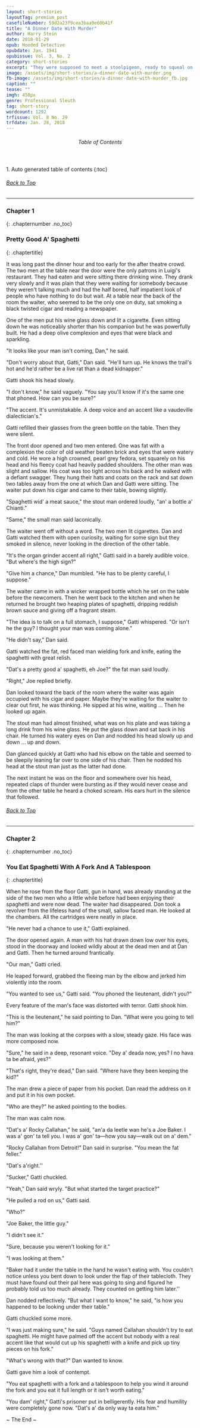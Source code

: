```yaml
---
layout: short-stories
layoutTag: premium_post
casefileNumber: 59d2a23f9cea3baa9e60b41f
title: "A Dinner Date With Murder"
author: Harry Stein
date: 2018-01-29
opub: Hooded Detective
opubdate: Jan. 1941
opubissue: Vol. 3, No. 2
category: short-stories
excerpt: "They were supposed to meet a stoolpigeon, ready to squeal on the mob. But when lead starts flying, will Gatti and the Lieutenant get the information or a belly full of lead?"
image: /assets/img/short-stories/a-dinner-date-with-murder.png
fb-image: /assets/img/short-stories/a-dinner-date-with-murder_fb.jpg
caption: ""
tease: ""
imgh: 450px
genre: Professional Sleuth
tag: short-story
wordcount: 1292
trfissue: Vol. 8 No. 29
trfdate: Jan. 28, 2018
---
```


<section id="toc" class="toc">
  <header>
    <h6>Table of Contents</h6>
  </header>
<div id="drawer" markdown="1">
1. Auto generated table of contents
{:toc}
</div>
</section> <!-- table-of-contents -->

<h6 class="btt"><a href="#top">Back to Top</a></h6>
<hr>

### Chapter 1
{: .chapternumber .no_toc}

### Pretty Good A&#39; Spaghetti
{: .chaptertitle}

It was long past the dinner hour and too early for the after theatre crowd. The two men at the table near the door were the only patrons in Luigi&#39;s restaurant. They had eaten and were sitting there drinking wine. They drank very slowly and it was plain that they were waiting for somebody because they weren&#39;t talking much and had the half bored, half impatient look of people who have nothing to do but wait. At a table near the back of the room the waiter, who seemed to be the only one on duty, sat smoking a black twisted cigar and reading a newspaper.

One of the men put his wine glass down and lit a cigarette. Even sitting down he was noticeably shorter than his companion but he was powerfully built. He had a deep olive complexion and eyes that were black and sparkling.

&quot;It looks like your man isn&#39;t coming, Dan,&quot; he said.

&quot;Don&#39;t worry about that, Gatti,&quot; Dan said. &quot;He&#39;ll turn up. He knows the trail&#39;s hot and he&#39;d rather be a live rat than a dead kidnapper.&quot;

Gatti shook his head slowly.

&quot;I don&#39;t know,&quot; he said vaguely. &quot;You say you&#39;ll know if it&#39;s the same one that phoned. How can you be sure?&quot;

&quot;The accent. It&#39;s unmistakable. A deep voice and an accent like a vaudeville dialectician&#39;s.&quot;

Gatti refilled their glasses from the green bottle on the table. Then they were silent.

The front door opened and two men entered. One was fat with a complexion the color of old weather beaten brick and eyes that were watery and cold. He wore a high crowned, pearl grey fedora, set squarely on his head and his fleecy coat had heavily padded shoulders. The other man was slight and sallow. His coat was too tight across his back and he walked with a defiant swagger. They hung their hats and coats on the rack and sat down two tables away from the one at which Dan and Gatti were sitting. The waiter put down his cigar and came to their table, bowing slightly.

&quot;Spaghetti wid&#39; a meat sauce,&quot; the stout man ordered loudly, &quot;an&#39; a bottle a&#39; Chianti.&quot;

&quot;Same,&quot; the small man said laconically.

The waiter went off without a word. The two men lit cigarettes. Dan and Gatti watched them with open curiosity, waiting for some sign but they smoked in silence, never looking in the direction of the other table.

&quot;It&#39;s the organ grinder accent all right,&quot; Gatti said in a barely audible voice. &quot;But where&#39;s the high sign?&quot;

&quot;Give him a chance,&quot; Dan mumbled. &quot;He has to be plenty careful, I suppose.&quot;

The waiter came in with a wicker wrapped bottle which he set on the table before the newcomers. Then he went back to the kitchen and when he returned he brought two heaping plates of spaghetti, dripping reddish brown sauce and giving off a fragrant steam.

&quot;The idea is to talk on a full stomach, I suppose,&quot; Gatti whispered. &quot;Or isn&#39;t he the guy? I thought your man was coming alone.&quot;

&quot;He didn&#39;t say,&quot; Dan said.

Gatti watched the fat, red faced man wielding fork and knife, eating the spaghetti with great relish.

&quot;Dat&#39;s a pretty good a&#39; spaghetti, eh Joe?&quot; the fat man said loudly.

&quot;Right,&quot; Joe replied briefly.

Dan looked toward the back of the room where the waiter was again occupied with his cigar and paper. Maybe they&#39;re waiting for the waiter to clear out first, he was thinking. He sipped at his wine, waiting … Then he looked up again.

The stout man had almost finished, what was on his plate and was taking a long drink from his wine glass. He put the glass down and sat back in his chair. He turned his watery eyes on Dan and nodded his head slowly up and down … up and down.

Dan glanced quickly at Gatti who had his elbow on the table and seemed to be sleepily leaning far over to one side of his chair. Then he nodded his head at the stout man just as the latter had done.

The next instant he was on the floor and somewhere over his head, repeated claps of thunder were bursting as if they would never cease and from the other table he heard a choked scream. His ears hurt in the silence that followed.

<h6 class="btt"><a href="#top">Back to Top</a></h6>
<hr>

### Chapter 2
{: .chapternumber .no_toc}

### You Eat Spaghetti With A Fork And A Tablespoon
{: .chaptertitle}

When he rose from the floor Gatti, gun in hand, was already standing at the side of the two men who a little while before had been enjoying their spaghetti and were now dead. The waiter had disappeared. Don took a revolver from the lifeless hand of the small, sallow faced man. He looked at the chambers. All the cartridges were neatly in place.

&quot;He never had a chance to use it,&quot; Gatti explained.

The door opened again. A man with his hat drawn down low over his eyes, stood in the doorway and looked wildly about at the dead men and at Dan and Gatti. Then he turned around frantically.

&quot;Our man,&quot; Gatti cried.

He leaped forward, grabbed the fleeing man by the elbow and jerked him violently into the room.

&quot;You wanted to see us,&quot; Gatti said. &quot;You phoned the lieutenant, didn&#39;t you?&quot;

Every feature of the man&#39;s face was distorted with terror. Gatti shook him.

&quot;This is the lieutenant,&quot; he said pointing to Dan. &quot;What were you going to tell him?&quot;

The man was looking at the corpses with a slow, steady gaze. His face was more composed now.

&quot;Sure,&quot; he said in a deep, resonant voice. &quot;Dey a&#39; deada now, yes? I no hava ta be afraid, yes?&quot;

&quot;That&#39;s right, they&#39;re dead,&quot; Dan said. &quot;Where have they been keeping the kid?&quot;

The man drew a piece of paper from his pocket. Dan read the address on it and put it in his own pocket.

&quot;Who are they?&quot; he asked pointing to the bodies.

The man was calm now.

&quot;Dat&#39;s a&#39; Rocky Callahan,&quot; he said, &quot;an&#39;a da leetle wan he&#39;s a Joe Baker. I was a&#39; gon&#39; ta tell you. I was a&#39; gon&#39; ta—how you say—walk out on a&#39; dem.&quot;

&quot;Rocky Callahan from Detroit!&quot; Dan said in surprise. &quot;You mean the fat feller.&quot;

&quot;Dat&#39;s a&#39;right.&#39;&#39;

&quot;Sucker,&quot; Gatti chuckled.

&quot;Yeah,&quot; Dan said wryly. &quot;But what started the target practice?&quot;

&quot;He pulled a rod on us,&quot; Gatti said.

&quot;Who?&quot;

&quot;Joe Baker, the little guy.&quot;

&quot;I didn&#39;t see it.&quot;

&quot;Sure, because you weren&#39;t looking for it.&quot;

&quot;I was looking at them.&quot;

&quot;Baker had it under the table in the hand he wasn&#39;t eating with. You couldn&#39;t notice unless you bent down to look under the flap of their tablecloth. They must have found out their pal here was going to sing and figured he probably told us too much already. They counted on getting him later.&#39;&#39;

Dan nodded reflectively. &quot;But what I want to know,&quot; he said, &quot;is how you happened to be looking under their table.&quot;

Gatti chuckled some more.

&quot;I was just making sure,&quot; he said. &quot;Guys named Callahan shouldn&#39;t try to eat spaghetti. He might have palmed off the accent but nobody with a real accent like that would cut up his spaghetti with a knife and pick up tiny pieces on his fork.&quot;

&quot;What&#39;s wrong with that?&quot; Dan wanted to know.

Gatti gave him a look of contempt.

&quot;You eat spaghetti with a fork and a tablespoon to help you wind it around the fork and you eat it full length or it isn&#39;t worth eating.&quot;

&quot;You dam&#39; right,&quot; Gatti&#39;s prisoner put in belligerently. His fear and humility were completely gone now. &quot;Dat&#39;s a&#39; da only way ta eata him.&quot;

<p id="theend">~ The End ~</p>
